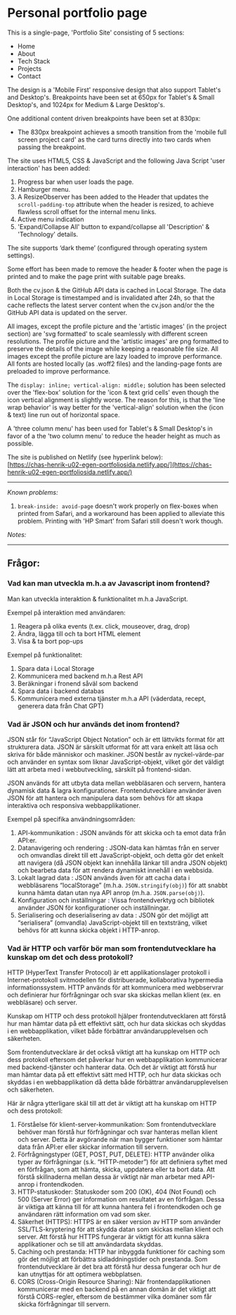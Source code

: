# Personal portfolio page

This is a single-page, 'Portfolio Site' consisting of 5 sections:
- Home
- About
- Tech Stack
- Projects
- Contact

The design is a 'Mobile First' responsive design that also support Tablet's and Desktop's. Breakpoints have been set at 650px for Tablet's & Small Desktop's, and 1024px for Medium & Large Desktop's.  
  
One additional content driven breakpoints have been set at 830px:  
- The 830px breakpoint achieves a smooth transition from the 'mobile full screen project card' as the card turns directly into two cards when passing the breakpoint. 
  
The site uses HTML5, CSS & JavaScript and the following Java Script 'user interaction' has been added:
1. Progress bar when user loads the page.
2. Hamburger menu.
3. A ResizeObserver has been added to the Header that updates the `scroll-padding-top` attribute when the header is resized, to achieve flawless scroll offset for the internal menu links.
4. Active menu indication
5. 'Expand/Collapse All' button to expand/collapse all 'Description' & 'Technology' details.
  
The site supports ‘dark theme’ (configured through operating system settings).  
  
Some effort has been made to remove the header & footer when the page is printed and to make the page print with suitable page breaks.  
  
Both the cv.json & the GitHub API data is cached in Local Storage. The data in Local Storage is timestamped and is invalidated after 24h, so that the cache reflects the latest server content when the cv.json and/or the the GitHub API data is updated on the server.
  
All images, except the profile picture and the 'artistic images' (in the project section) are 'svg formatted' to scale seamlessly with different screen resolutions. The profile picture and the 'artistic images' are png formatted to preserve the details of the image while keeping a reasonable file size. All images except the profile picture are lazy loaded to improve performance. All fonts are hosted locally (as .woff2 files) and the landing-page fonts are preloaded to improve performance.
  
The `display: inline; vertical-align: middle;` solution has been selected over the 'flex-box' solution for the 'icon & text grid cells' even though the icon vertical alignment is slightly worse. The reason for this, is that the 'line wrap behavior' is way better for the 'vertical-align' solution when the (icon & text) line run out of horizontal space.
  
A 'three column menu' has been used for Tablet's & Small Desktop's in favor of a the 'two column menu' to reduce the header height as much as possible.
  
The site is published on Netlify (see hyperlink below):  
[https://chas-henrik-u02-egen-portfoliosida.netlify.app/](https://chas-henrik-u02-egen-portfoliosida.netlify.app/)
  
***
*Known problems:*
1. `break-inside: avoid-page` doesn't work properly on flex-boxes when printed from Safari, and a workaround has been applied to alleviate this problem. Printing with 'HP Smart' from Safari still doesn't work though.

*Notes:*

***

## Frågor:

### Vad kan man utveckla m.h.a av Javascript inom frontend?
Man kan utveckla interaktion & funktionalitet m.h.a JavaScript.  

Exempel på interaktion med användaren:
1. Reagera på olika events (t.ex. click, mouseover, drag, drop)
2. Ändra, lägga till och ta bort HTML element
3. Visa & ta bort pop-ups

Exempel på funktionalitet:
1. Spara data i Local Storage
2. Kommunicera med backend m.h.a Rest API
3. Beräkningar i fronend såväl som backend
4. Spara data i backend databas
5. Kommunicera med externa tjänster m.h.a API (väderdata, recept, generera data från Chat GPT)
  
  
### Vad är JSON och hur används det inom frontend?

JSON står för “JavaScript Object Notation” och är ett lättvikts format för att strukturera data. JSON är särskilt utformat för att vara enkelt att läsa och skriva för både människor och maskiner. JSON består av nyckel-värde-par och använder en syntax som liknar JavaScript-objekt, vilket gör det väldigt lätt att arbeta med i webbutveckling, särskilt på frontend-sidan.  
  
JSON används för att utbyta data mellan webbläsaren och servern, hantera dynamisk data & lagra konfigurationer. Frontendutvecklare använder även JSON för att hantera och manipulera data som behövs för att skapa interaktiva och responsiva webbapplikationer.

Exempel på specifika användningsområden:
1. API-kommunikation : JSON används för att skicka och ta emot data från API:er. 
2. Datanavigering och rendering : JSON-data kan hämtas från en server och omvandlas direkt till ett JavaScript-objekt, och detta gör det enkelt att navigera (då JSON objekt kan innehålla länkar till andra JSON objekt) och bearbeta data för att rendera dynamiskt innehåll i en webbsida.
3. Lokalt lagrad data : JSON används även för att cacha data i webbläsarens “localStorage” (m.h.a. `JSON.stringify(obj)`) för att snabbt kunna hämta datan utan nya API anrop (m.h.a. `JSON.parse(obj)`).
4. Konfiguration och inställningar : Vissa frontendverktyg och bibliotek använder JSON för konfigurationer och inställningar. 
5. Serialisering och deserialisering av data : JSON gör det möjligt att “serialisera” (omvandla) JavaScript-objekt till en textsträng, vilket behövs för att kunna skicka objekt i HTTP-anrop.
  
### Vad är HTTP och varför bör man som frontendutvecklare ha kunskap om det och dess protokoll?

HTTP (HyperText Transfer Protocol) är ett applikationslager protokoll i Internet-protokoll svitmodellen för distribuerade, kollaborativa hypermedia informationssystem. HTTP används för att kommunicera med webbservrar och definierar hur förfrågningar och svar ska skickas mellan klient (ex. en webbläsare) och server.

Kunskap om HTTP och dess protokoll hjälper frontendutvecklaren att förstå hur man hämtar data på ett effektivt sätt, och hur data skickas och skyddas i en webbapplikation, vilket både förbättrar användarupplevelsen och säkerheten.

Som frontendutvecklare är det också viktigt att ha kunskap om HTTP och dess protokoll eftersom det påverkar hur en webbapplikation kommunicerar med backend-tjänster och hanterar data. Och det är viktigt att förstå hur man hämtar data på ett effektivt sätt med HTTP, och hur data skickas och skyddas i en webbapplikation då detta både förbättrar användarupplevelsen och säkerheten.

Här är några ytterligare skäl till att det är viktigt att ha kunskap om HTTP och dess protokoll:
1. Förståelse för klient-server-kommunikation: Som frontendutvecklare behöver man förstå hur förfrågningar och svar hanteras mellan klient och server. Detta är avgörande när man bygger funktioner som hämtar data från API:er eller skickar information till servern.
2. Förfrågningstyper (GET, POST, PUT, DELETE): HTTP använder olika typer av förfrågningar (s.k. “HTTP-metoder”) för att definiera syftet med en förfrågan, som att hämta, skicka, uppdatera eller ta bort data. Att förstå skillnaderna mellan dessa är viktigt när man arbetar med API-anrop i frontendkoden.
3. HTTP-statuskoder: Statuskoder som 200 (OK), 404 (Not Found) och 500 (Server Error) ger information om resultatet av en förfrågan. Dessa är viktiga att känna till för att kunna hantera fel i frontendkoden och ge användaren rätt information om vad som sker.
4. Säkerhet (HTTPS): HTTPS är en säker version av HTTP som använder SSL/TLS-kryptering för att skydda datan som skickas mellan klient och server. Att förstå hur HTTPS fungerar är viktigt för att kunna säkra applikationer och se till att användardata skyddas.
5. Caching och prestanda: HTTP har inbyggda funktioner för caching som gör det möjligt att förbättra sidladdningstider och prestanda. Som frontendutvecklare är det bra att förstå hur dessa fungerar och hur de kan utnyttjas för att optimera webbplatsen.
6. CORS (Cross-Origin Resource Sharing): När frontendapplikationen kommunicerar med en backend på en annan domän är det viktigt att förstå CORS-regler, eftersom de bestämmer vilka domäner som får skicka förfrågningar till servern.

